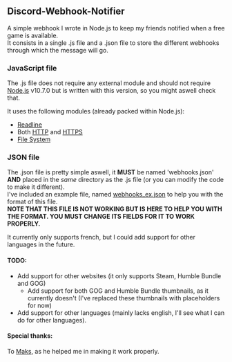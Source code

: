 ## Discord-Webhook-Notifier
A simple webhook I wrote in Node.js to keep my friends notified when a free game is available.  
It consists in a single .js file and a .json file to store the different webhooks through which the message will go.

### JavaScript file
The .js file does not require any external module and should not require [Node.js](https://nodejs.org/) v10.7.0 but is written with this version, so you might aswell check that.

It uses the following modules (already packed within Node.js):
- [Readline](https://nodejs.org/dist/latest-v10.x/docs/api/readline.html)
- Both [HTTP](https://nodejs.org/dist/latest-v10.x/docs/api/http.html) and [HTTPS](https://nodejs.org/dist/latest-v10.x/docs/api/https.html)
- [File System](https://nodejs.org/dist/latest-v10.x/docs/api/fs.html)

### JSON file
The .json file is pretty simple aswell, it **MUST** be named 'webhooks.json' **AND** placed in the *same* directory as the .js file (or you can modify the code to make it different).  
I've included an example file, named [webhooks_ex.json](https://github.com/Taink/Discord-Webhook-Notifier/blob/master/webhooks_ex.json) to help you with the format of this file.  
**NOTE THAT THIS FILE IS NOT WORKING BUT IS HERE TO HELP YOU WITH THE FORMAT. YOU MUST CHANGE ITS FIELDS FOR IT TO WORK PROPERLY.**

It currently only supports french, but I could add support for other languages in the future.

#### TODO:
- Add support for other websites (it only supports Steam, Humble Bundle and GOG)
  - Add support for both GOG and Humble Bundle thumbnails, as it currently doesn't (I've replaced these thumbnails with placeholders for now)
- Add support for other languages (mainly lacks english, I'll see what I can do for other languages).

#### Special thanks:
To [Maks](https://github.com/Maks-s), as he helped me in making it work properly.
